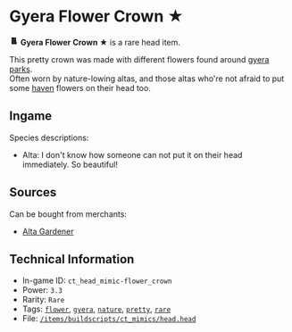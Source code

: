 # Gyera Flower Crown ★

<img src="https://raw.githubusercontent.com/Ceterai/Enternia/main/items/armors/alta/tier6/ceterai/legwear/icon.png" alt="Gyera Flower Crown ★ icon" loading="lazy" height="16px" width="auto" /> **Gyera Flower Crown ★** is a rare head item.

This pretty crown was made with different flowers found around [gyera parks](https://ceterai.github.io/MyEnternia/Wiki/gyeraparks).  
Often worn by nature-lowing altas, and those altas who're not afraid to put some [haven](https://ceterai.github.io/MyEnternia/Wiki/Tags/Haven) flowers on their head too.

## Ingame

Species descriptions:

- Alta: I don't know how someone can not put it on their head immediately. So beautiful!

## Sources

Can be bought from merchants:

- [Alta Gardener](https://ceterai.github.io/MyEnternia/Wiki/AltaGardener)

## Technical Information

- In-game ID: `ct_head_mimic-flower_crown`
- Power: `3.3`
- Rarity: `Rare`
- Tags: [`flower`](https://ceterai.github.io/MyEnternia/Wiki/Tags/Flower), [`gyera`](https://ceterai.github.io/MyEnternia/Wiki/Tags/Gyera), [`nature`](https://ceterai.github.io/MyEnternia/Wiki/Tags/Nature), [`pretty`](https://ceterai.github.io/MyEnternia/Wiki/Tags/Pretty), [`rare`](https://ceterai.github.io/MyEnternia/Wiki/Tags/Rare)
- File: [`/items/buildscripts/ct_mimics/head.head`](https://github.com/Ceterai/Enternia/blob/main/items/buildscripts/ct_mimics/head.head)
